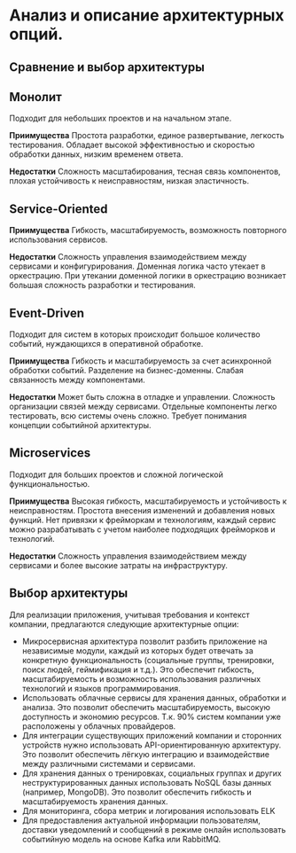 # Анализ и описание архитектурных опций.  

## Сравнение и выбор архитектуры

## Монолит
Подходит для небольших проектов и на начальном этапе.

**Приимущества**
Простота разработки, единое развертывание, легкость тестирования.
Обладает высокой эффективностью и скоростью обработки данных, низким временем ответа.

**Недостатки**
Сложность масштабирования, тесная связь компонентов, плохая устойчивость к неисправностям, низкая эластичность.

## Service-Oriented
**Приимущества**
Гибкость, масштабируемость, возможность повторного использования сервисов.

**Недостатки**
Сложность управления взаимодействием между сервисами и конфигурирования.
Доменная логика часто утекает в оркестрацию.
При утекании доменной логики в оркестрацию возникает большая сложность разработки и тестирования.

## Event-Driven
Подходит для систем в которых происходит большое количество событий, нуждающихся в оперативной обработке.

**Приимущества**
Гибкость и масштабируемость за счет асинхронной обработки событий.
Разделение на бизнес-доменны.
Слабая связанность между компонентами.

**Недостатки**
Может быть сложна в отладке и управлении.
Сложность организации связей между сервисами.
Отдельные компоненты легко тестировать,  всю системы очень сложно.
Требует понимания концепции событийной архитектуры.


## Microservices
Подходит для больших проектов и сложной логической функциональностью.

**Приимущества**
Высокая гибкость, масштабируемость и устойчивость к неисправностям.
Простота внесения изменений и добавления новых функций. 
Нет привязки к фрейморкам и технологиям, каждый сервис можно разрабатывать с учетом наиболее подходящих фрейморков и технологий.

**Недостатки**
Сложность управления взаимодействием между сервисами и более высокие затраты на инфраструктуру.

## Выбор архитектуры
Для реализации приложения, учитывая требования и контекст компании, предлагаются следующие архитектурные опции:
* Микросервисная архитектура позволит разбить приложение на независимые модули, каждый из которых будет отвечать за конкретную функциональность (социальные группы, тренировки, поиск людей, геймификация и т.д.). Это обеспечит гибкость, масштабируемость и возможность использования различных технологий и языков программирования.
* Использовать облачные сервисы для хранения данных, обработки и анализа. Это позволит обеспечить масштабируемость, высокую доступность и экономию ресурсов. Т.к. 90% систем компании уже расположены у облачных провайдеров.
* Для интеграции существующих приложений компании и сторонних устройств нужно использовать API-ориентированную архитектуру. Это позволит обеспечить лёгкую интеграцию и взаимодействие между различными системами и сервисами.
* Для хранения данных о тренировках, социальных группах и других неструктурированных данных использовать NoSQL базы данных (например, MongoDB). Это позволит обеспечить гибкость и масштабируемость хранения данных.
* Для мониторинга, сбора метрик и логирования использовать ELK
* Для предоставления актуальной информации пользователям, доставки уведомлений и сообщений в режиме онлайн использовать событийную модель на основе Kafka или RabbitMQ.

